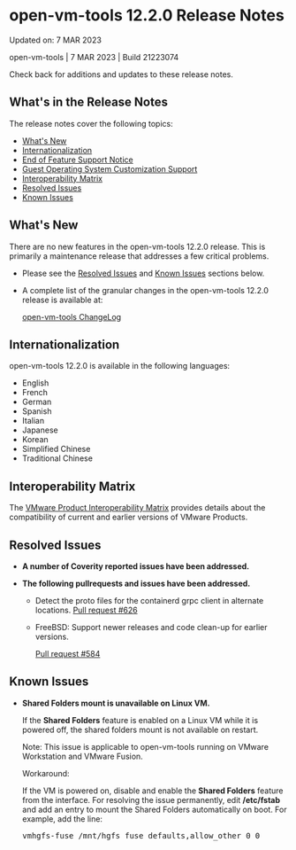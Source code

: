#                      open-vm-tools 12.2.0 Release Notes

Updated on: 7 MAR 2023

open-vm-tools | 7 MAR 2023 | Build 21223074

Check back for additions and updates to these release notes.

## What's in the Release Notes

The release notes cover the following topics:

* [What's New](#whatsnew) 
* [Internationalization](#i18n) 
* [End of Feature Support Notice](#endoffeaturesupport) 
* [Guest Operating System Customization Support](#guestop) 
* [Interoperability Matrix](#interop) 
* [Resolved Issues](#resolvedissues) 
* [Known Issues](#knownissues)

## <a id="whatsnew" name="whatsnew"></a>What's New

There are no new features in the open-vm-tools 12.2.0 release.  This is primarily a maintenance release that addresses a few critical problems.

*   Please see the [Resolved Issues](#resolvedissues) and [Known Issues](#knownissues) sections below.

*   A complete list of the granular changes in the open-vm-tools 12.2.0 release is available at:

    [open-vm-tools ChangeLog](https://github.com/vmware/open-vm-tools/blob/stable-12.2.0/open-vm-tools/ChangeLog)

## <a id="i18n" name="i18n"></a>Internationalization

open-vm-tools 12.2.0 is available in the following languages:

* English
* French
* German
* Spanish
* Italian
* Japanese
* Korean
* Simplified Chinese
* Traditional Chinese

## <a id="interop" name="interop"></a>Interoperability Matrix

The [VMware Product Interoperability Matrix](http://partnerweb.vmware.com/comp_guide2/sim/interop_matrix.php) provides details about the compatibility of current and earlier versions of VMware Products. 

## <a id="resolvedissues" name ="resolvedissues"></a> Resolved Issues

*   **A number of Coverity reported issues have been addressed.**

*   **The following pullrequests and issues have been addressed.**

    * Detect the proto files for the containerd grpc client in alternate locations.
      [Pull request #626](https://github.com/vmware/open-vm-tools/pull/626)

    * FreeBSD: Support newer releases and code clean-up for earlier versions.

      [Pull request #584](https://github.com/vmware/open-vm-tools/pull/584)



## <a id="knownissues" name="knownissues"></a>Known Issues


*   **Shared Folders mount is unavailable on Linux VM.**

    If the **Shared Folders** feature is enabled on a Linux VM while it is powered off, the shared folders mount is not available on restart.

    Note: This issue is applicable to open-vm-tools running on VMware Workstation and VMware Fusion.

    Workaround:

    If the VM is powered on, disable and enable the **Shared Folders** feature from the interface. For resolving the issue permanently, edit **/etc/fstab** and add an entry to mount the Shared Folders automatically on boot.  For example, add the line:

    <tt>vmhgfs-fuse   /mnt/hgfs    fuse    defaults,allow_other    0    0</tt>

